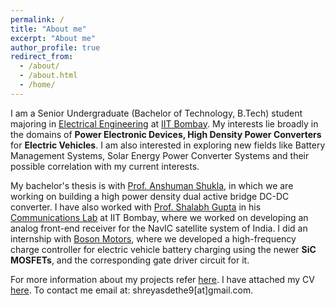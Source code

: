 ```yaml
---
permalink: /
title: "About me"
excerpt: "About me"
author_profile: true
redirect_from: 
  - /about/
  - /about.html
  - /home/
---
```


I am a Senior Undergraduate (Bachelor of Technology, B.Tech) student majoring in [Electrical Engineering](https://www.ee.iitb.ac.in/web) at [IIT Bombay](http://www.iitb.ac.in). My interests lie broadly in the domains of **Power Electronic Devices, High Density Power Converters** for **Electric Vehicles**. I am also interested in exploring new fields like Battery Management Systems, Solar Energy Power Converter Systems and their possible correlation with my current interests.

My bachelor's thesis is with [Prof. Anshuman Shukla](https://www.ee.iitb.ac.in/web/people/faculty/home/ashukla), in which we are working on building a high power density dual active bridge DC-DC converter. I have also worked with [Prof. Shalabh Gupta](https://www.ee.iitb.ac.in/wiki/faculty/shalabh) in his [Communications Lab](https://www.ee.iitb.ac.in/~comlab/index.htm) at IIT Bombay, where we worked on developing an analog front-end receiver for the NavIC satellite system of India. I did an internship with [Boson Motors](https://www.bosonmotors.com/), where we developed a high-frequency charge controller for electric vehicle battery charging using the newer **SiC MOSFETs**, and the corresponding gate driver circuit for it.

For more information about my projects refer [here](https://shreyasdethe.github.io/home/projects). I have attached my CV [here](https://shreyasdethe.github.io/home/cv/). To contact me email at: shreyasdethe9[at]gmail.com.

<!---
I am a Fifth Year Dual Degree (B. Tech + M. Tech) student of [Electrical Engineering](https://www.ee.iitb.ac.in/web) at [IIT Bombay](http://www.iitb.ac.in/) with specialization in Communications and Signal Processing. My research interests broadly lie in **Applied Probability, Learning Theory, Optimization, Game Theory** and **Social Networks**. I am primarily interested in theoretical aspects of problems in these fields and I also like to apply these tools to solve real world problems.

My master's thesis is with [Prof. Ankur Kulkarni](http://www.sc.iitb.ac.in/~ankur/) and [Prof. Jayakrishnan Nair](https://www.ee.iitb.ac.in/~jayakrishnan.nair/), where we are exploring the topic of Games on Networks. During my undergraduate years, I have been fortunate to work with [Prof. Vivek Borkar](https://www.ee.iitb.ac.in/web/faculty/homepage/borkar) on problems in reinforcement learning, multi-armed bandits and MCMC over graphs. I spent the Summer of 2017 as a research intern at the University of Southern California under the guidance of [Prof. Rahul Jain](http://www-bcf.usc.edu/~rahuljai/Welcome.html), where we worked on a risk aware stochastic optimization problem.

To know more about my research, you can head over to the [Research](https://kc1729.github.io/research/) page and my academic CV can be found [here](https://kc1729.github.io/assets/files/CV_Karan_Chadha.pdf). To contact me, you can email: karanc1729[at]gmail.com
-->